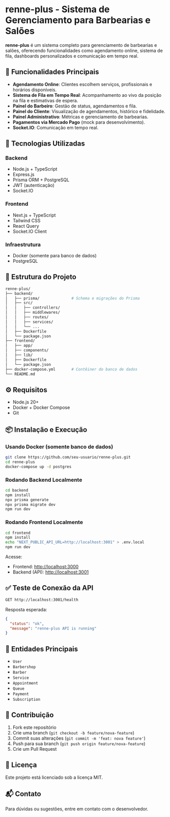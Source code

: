 # renne-plus - Sistema de Gerenciamento para Barbearias e Salões

**renne-plus** é um sistema completo para gerenciamento de barbearias e salões, oferecendo funcionalidades como agendamento online, sistema de fila, dashboards personalizados e comunicação em tempo real.

## 🚀 Funcionalidades Principais

* **Agendamento Online**: Clientes escolhem serviços, profissionais e horários disponíveis.
* **Sistema de Fila em Tempo Real**: Acompanhamento ao vivo da posição na fila e estimativas de espera.
* **Painel do Barbeiro**: Gestão de status, agendamentos e fila.
* **Painel do Cliente**: Visualização de agendamentos, histórico e fidelidade.
* **Painel Administrativo**: Métricas e gerenciamento de barbearias.
* **Pagamentos via Mercado Pago** (mock para desenvolvimento).
* **Socket.IO**: Comunicação em tempo real.

## 🧰 Tecnologias Utilizadas

### Backend

* Node.js + TypeScript
* Express.js
* Prisma ORM + PostgreSQL
* JWT (autenticação)
* Socket.IO

### Frontend

* Next.js + TypeScript
* Tailwind CSS
* React Query
* Socket.IO Client

### Infraestrutura

* Docker (somente para banco de dados)
* PostgreSQL

## 📁 Estrutura do Projeto

```bash
renne-plus/
├── backend/
│   ├── prisma/              # Schema e migrações do Prisma
│   ├── src/
│   │   ├── controllers/
│   │   ├── middlewares/
│   │   ├── routes/
│   │   ├── services/
│   │   └── ...
│   ├── Dockerfile
│   └── package.json
├── frontend/
│   ├── app/
│   ├── components/
│   ├── lib/
│   ├── Dockerfile
│   └── package.json
├── docker-compose.yml       # Contêiner do banco de dados
└── README.md
```

## ⚙️ Requisitos

* Node.js 20+
* Docker + Docker Compose
* Git

## 📦 Instalação e Execução

### Usando Docker (somente banco de dados)

```bash
git clone https://github.com/seu-usuario/renne-plus.git
cd renne-plus
docker-compose up -d postgres
```

### Rodando Backend Localmente

```bash
cd backend
npm install
npx prisma generate
npx prisma migrate dev
npm run dev
```

### Rodando Frontend Localmente

```bash
cd frontend
npm install
echo "NEXT_PUBLIC_API_URL=http://localhost:3001" > .env.local
npm run dev
```

Acesse:

* Frontend: [http://localhost:3000](http://localhost:3000)
* Backend (API): [http://localhost:3001](http://localhost:3001)

## ✅ Teste de Conexão da API

```bash
GET http://localhost:3001/health
```

Resposta esperada:

```json
{
  "status": "ok",
  "message": "renne-plus API is running"
}
```

## 💃 Entidades Principais

* `User`
* `Barbershop`
* `Barber`
* `Service`
* `Appointment`
* `Queue`
* `Payment`
* `Subscription`

## 🤝 Contribuição

1. Fork este repositório
2. Crie uma branch (`git checkout -b feature/nova-feature`)
3. Commit suas alterações (`git commit -m 'feat: nova feature'`)
4. Push para sua branch (`git push origin feature/nova-feature`)
5. Crie um Pull Request

## 📝 Licença

Este projeto está licenciado sob a licença MIT.

## 📬 Contato

Para dúvidas ou sugestões, entre em contato com o desenvolvedor.
